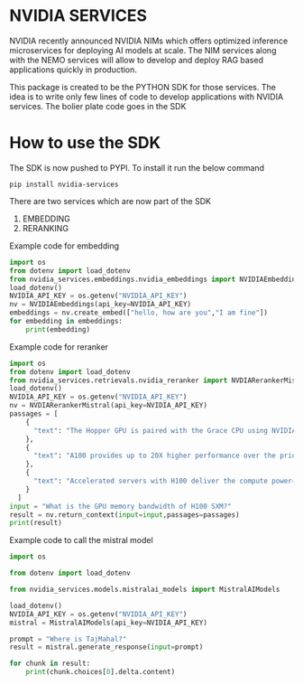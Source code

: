 # NVIDIA SERVICES

NVIDIA recently announced NVIDIA NIMs which offers optimized inference
microservices for deploying AI models at scale. The NIM services
along with the NEMO services will allow to develop and deploy RAG based
applications quickly in production. 

This package is created to be the PYTHON SDK for those services. The 
idea is to write only few lines of code to develop applications with NVIDIA
services. The bolier plate code goes in the SDK

# How to use the SDK

The SDK is now pushed to PYPI. To install it run the below command

`pip install nvidia-services`

There are two services which are now part of the SDK

1. EMBEDDING
2. RERANKING

Example code for embedding

``` Python 
import os
from dotenv import load_dotenv
from nvidia_services.embeddings.nvidia_embeddings import NVIDIAEmbeddings
load_dotenv()
NVIDIA_API_KEY = os.getenv("NVIDIA_API_KEY")
nv = NVIDIAEmbeddings(api_key=NVIDIA_API_KEY)
embeddings = nv.create_embed(["hello, how are you","I am fine"])
for embedding in embeddings:
    print(embedding)
```
Example code for reranker

``` Python
import os
from dotenv import load_dotenv
from nvidia_services.retrievals.nvidia_reranker import NVDIARerankerMistral
load_dotenv()
NVIDIA_API_KEY = os.getenv("NVIDIA_API_KEY")
nv = NVDIARerankerMistral(api_key=NVIDIA_API_KEY)
passages = [
    {
      "text": "The Hopper GPU is paired with the Grace CPU using NVIDIA's ultra-fast chip-to-chip interconnect, delivering 900GB/s of bandwidth, 7X faster than PCIe Gen5. This innovative design will deliver up to 30X higher aggregate system memory bandwidth to the GPU compared to today's fastest servers and up to 10X higher performance for applications running terabytes of data."
    },
    {
      "text": "A100 provides up to 20X higher performance over the prior generation and can be partitioned into seven GPU instances to dynamically adjust to shifting demands. The A100 80GB debuts the world's fastest memory bandwidth at over 2 terabytes per second (TB/s) to run the largest models and datasets."
    },
    {
      "text": "Accelerated servers with H100 deliver the compute power—along with 3 terabytes per second (TB/s) of memory bandwidth per GPU and scalability with NVLink and NVSwitch™."
    }
  ]
input = "What is the GPU memory bandwidth of H100 SXM?"
result = nv.return_context(input=input,passages=passages)
print(result) 
```

Example code to call the mistral model

```Python
import os

from dotenv import load_dotenv

from nvidia_services.models.mistralai_models import MistralAIModels

load_dotenv()
NVIDIA_API_KEY = os.getenv("NVIDIA_API_KEY")
mistral = MistralAIModels(api_key=NVIDIA_API_KEY)

prompt = "Where is TajMahal?"
result = mistral.generate_response(input=prompt)

for chunk in result:
    print(chunk.choices[0].delta.content)


```
